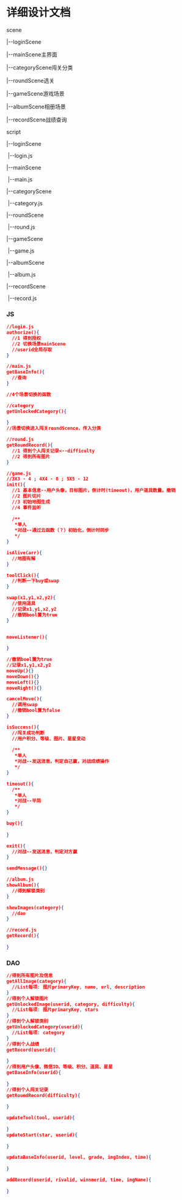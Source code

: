 # 详细设计文档

scene

|--loginScene

|--mainScene主界面

|--categoryScene闯关分类

|--roundScene选关

|--gameScene游戏场景

|--albumScene相册场景

|--recordScene战绩查询



script

|--loginScene

  ​	|--login.js

|--mainScene

  ​	|--main.js

|--categoryScene

  ​	|--category.js

|--roundScene

  ​	|--round.js

|--gameScene

  ​	|--game.js

|--albumScene

  ​	|--album.js

|--recordScene

  ​	|--record.js

### JS

```json
//login.js
authorize(){
  //1 得到授权
  //2 切换场景mainScene
  //userid全局存取
}

```

```json
//main.js
getBaseInfo(){
  //查询
}

//4个场景切换的函数
```

```json
//category
getUnlockedCategory(){
  
}
//场景切换进入闯关roundScence，传入分类
```

```json
//round.js
getRoundRecord(){
  //1 得到个人闯关记录<--difficulty
  //2 得到所有图片
}
```

```json
//game.js
//3X3 - 4 ; 4X4 - 8 ; 5X5 - 12
init(){
  //1 基本信息--用户头像，目标图片，倒计时(timeout)，用户道具数量，撤销
  //2 图片切片
  //3 初始地图生成
  //4 事件监听
  
  /**
   *单人
   *对战--通过云函数（？）初始化，倒计时同步
   */
}

isAlive(arr){
  //地图有解
}

toolClick(){
  //判断一下buy或swap
}

swap(x1,y1,x2,y2){
  //使用道具
  //记录x1,y1,x2,y2
  //撤销bool置为true
}


moveListener(){
  
}

//撤销bool置为true
//记录x1,y1,x2,y2
moveUp(){}
moveDown(){}
moveLeft(){}
moveRight(){}

cancelMove(){
  //调用swap
  //撤销bool置为false
}

isSuccess(){
  //闯关成功判断
  //用户积分、等级、图片、星星变动
  
  /**
   *单人
   *对战--发送消息，判定自己赢，对战成绩操作
   */
}

timeout(){
  /**
   *单人
   *对战--平局	
   */
}

buy(){
  
}

exit(){
  //对战--发送消息，判定对方赢
}

sendMessage(){}

```
```json
//album.js
showAlbum(){
  //得到解锁类别
}

showImages(category){
  //dao
}

```

```json
//record.js
getRecord(){
  
}
```

### DAO

```json
//得到所有图片及信息
getAllImage(category){
  //List每项: 图片primaryKey, name, url, description
}
//得到个人解锁图片
getUnlockedImage(userid, category, difficulty){
  //List每项: 图片primaryKey, stars
}
//得到个人解锁类别
getUnlockedCategory(userid){
  //List每项: category
}
//得到个人战绩
getRecord(userid){
  
}
//得到用户头像、微信ID、等级、积分、道具、星星
getBaseInfo(userid){
  
}
//得到个人闯关记录
getRoundRecord(difficulty){
  
}

updateTool(tool, userid){
  
}
updateStart(star, userid){
  
}

updataBaseInfo(userid, level, grade, imgIndex, time){
  
}

addRecord(userid, rivalid, winnnerid, time, imgName){
  
}

```

